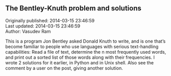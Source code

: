 ## The Bentley-Knuth problem and solutions  
Originally published: 2014-03-15 23:46:59  
Last updated: 2014-03-15 23:46:59  
Author: Vasudev Ram  
  
This is a program Jon Bentley asked Donald Knuth to write, and is one that’s become familiar to people who use languages with serious text-handling capabilities: Read a file of text, determine the n most frequently used words, and print out a sorted list of those words along with their frequencies. I wrote 2 solutions for it earlier, in Python and in Unix shell. Also see the comment by a user on the post, giving another solution.
